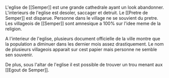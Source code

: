 L'eglise de [[Semper]] est une grande cathedrale ayant un look abandonner.
L'interieurs de l'eglise est desoler, saccager et detruit. Le [[Pretre de Semper]] est disparue. Personne dans le village ne se souvient du pretre. Les villageois de [[Semper]] sont amnesique a 100% sur l'idee meme de la religion. 

A l'interieur de l'eglise, plusieurs document officielle de la ville montre que la population a diminuer dans les dernier mois assez drastiquement. Le nom de plusieurs villageois apparait sur cest papier mais personne ne semble sen souvenir.

De plus, sous l'altar de l'eglise il est possible de trouver un trou menant aux [[Egout de Semper]].